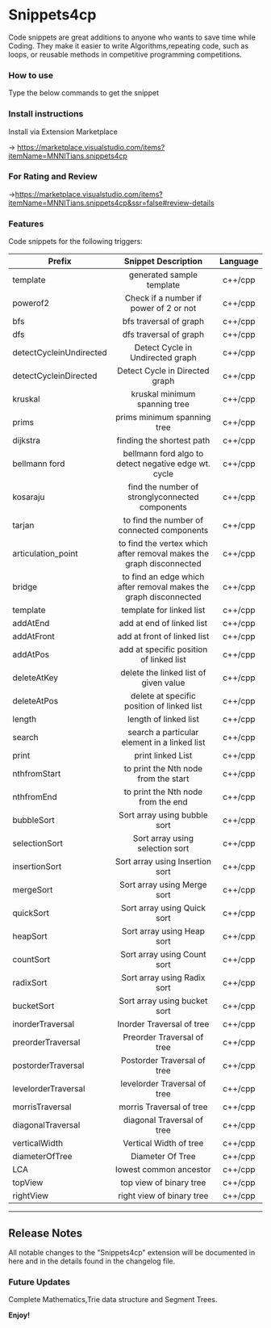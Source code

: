 # Snippets4cp
Code snippets are great additions to anyone who wants to save time while Coding. They make it easier to write Algorithms,repeating code, such as loops, or reusable methods in competitive programming competitions.

### How to use

Type the below commands to get the snippet

### Install instructions

Install via Extension Marketplace

-> https://marketplace.visualstudio.com/items?itemName=MNNITians.snippets4cp

### For Rating and Review
->https://marketplace.visualstudio.com/items?itemName=MNNITians.snippets4cp&ssr=false#review-details

### Features

Code snippets for the following triggers:

| Prefix      |                Snippet Description                |                        Language                        |
| ----------- | :-----------------------------------------------: | :----------------------------------------------------: |
| template    |              generated sample template               |            c++/cpp           |
| powerof2    |        Check if a number if power of 2 or not        |            c++/cpp            |
| bfs         |              bfs traversal of graph                |            c++/cpp        |
| dfs         |             dfs traversal of graph      |            c++/cpp              |
| detectCycleinUndirected       |          Detect Cycle in Undirected graph           |            c++/cpp           |
| detectCycleinDirected      |             Detect Cycle in Directed graph               |            c++/cpp             |
| kruskal       |                kruskal minimum spanning tree                 |            c++/cpp                  |
| prims         |           prims minimum spanning tree           |            c++/cpp                 |
| dijkstra        |          finding the shortest path             |            c++/cpp                  |
| bellmann ford     | bellmann ford algo to detect negative edge wt. cycle |            c++/cpp               |
| kosaraju        |              find the number of stronglyconnected components                |            c++/cpp                  |
| tarjan      |                    to find the number of connected components                    |            c++/cpp                   |
| articulation_point        |             to find the vertex which after removal makes the graph disconnected               |            c++/cpp  |
| bridge  |          to find an edge which after removal makes the graph disconnected           |            c++/cpp  |
| template |      template for linked list                |            c++/cpp  |
| addAtEnd       |     add at end of linked list     |            c++/cpp  |
| addAtFront      |    add at front of linked list     |            c++/cpp  |
| addAtPos       |     add at specific position of linked list     |            c++/cpp  |
| deleteAtKey       |     delete the linked list of given value    |            c++/cpp  |
| deleteAtPos       |     delete at specific position of linked list    |            c++/cpp  |
| length       |     length of linked list     |            c++/cpp  |
| search       |     search a particular element in a linked list    |            c++/cpp  |
| print       |    print linked List    |            c++/cpp  |
| nthfromStart       |    to print the Nth node from the start    |            c++/cpp  |
| nthfromEnd       |    to print the Nth node from the end    |            c++/cpp  |
| bubbleSort      |  Sort array using bubble sort   |            c++/cpp  |
| selectionSort       |   Sort array using selection sort    |            c++/cpp  |
| insertionSort      |   Sort array using Insertion sort   |            c++/cpp  |
| mergeSort       |    Sort array using Merge sort    |            c++/cpp  |
| quickSort       |    Sort array using Quick sort    |            c++/cpp  |
| heapSort       |    Sort array using Heap sort    |            c++/cpp  |
| countSort       |    Sort array using Count sort    |            c++/cpp  |
| radixSort       |    Sort array using Radix sort    |            c++/cpp  |
| bucketSort       |    Sort array using bucket sort  |            c++/cpp  |
| inorderTraversal       |    Inorder Traversal of tree  |            c++/cpp  |
| preorderTraversal       |    Preorder Traversal of tree  |            c++/cpp  |
| postorderTraversal       |    Postorder Traversal of tree  |            c++/cpp  |
| levelorderTraversal       |    levelorder Traversal of tree  |            c++/cpp  |
| morrisTraversal       |    morris Traversal of tree  |            c++/cpp  |
| diagonalTraversal       |    diagonal Traversal of tree  |            c++/cpp  |
| verticalWidth       |    Vertical Width of tree  |            c++/cpp  |
| diameterOfTree       |    Diameter Of Tree  |            c++/cpp  |
| LCA       |   lowest common ancestor  |            c++/cpp  |
| topView      |   top view of binary tree  |            c++/cpp  |
| rightView       |   right view of binary tree  |            c++/cpp  |

---
## Release Notes

All notable changes to the "Snippets4cp" extension will be documented in here and in the details found in the changelog file.

### Future Updates

Complete Mathematics,Trie data structure and Segment Trees.

**Enjoy!**
